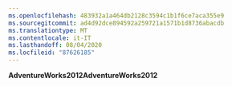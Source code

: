 ```yaml
---
ms.openlocfilehash: 483932a1a464db2128c3594c1b1f6ce7aca355e9
ms.sourcegitcommit: ad4d92dce894592a259721a1571b1d8736abacdb
ms.translationtype: MT
ms.contentlocale: it-IT
ms.lasthandoff: 08/04/2020
ms.locfileid: "87626185"
---
```

<span data-ttu-id="7ecf0-101">**AdventureWorks2012**</span><span class="sxs-lookup"><span data-stu-id="7ecf0-101">**AdventureWorks2012**</span></span>
